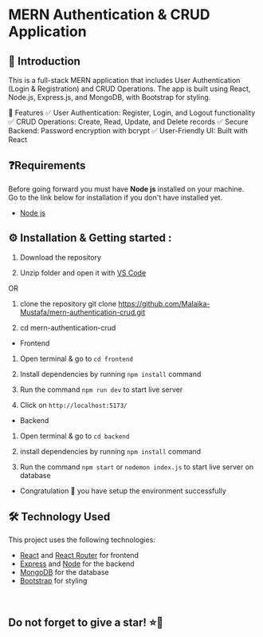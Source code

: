 # MERN Authentication & CRUD Application

## 👋 Introduction

This is a full-stack MERN application that includes User Authentication (Login & Registration) and CRUD Operations. The app is built using React, Node.js, Express.js, and MongoDB, with Bootstrap for styling.

🚀 Features
✅ User Authentication: Register, Login, and Logout functionality
✅ CRUD Operations: Create, Read, Update, and Delete records
✅ Secure Backend: Password encryption with bcrypt 
✅ User-Friendly UI: Built with React 

## ❓Requirements

Before going forward you must have **Node js** installed on your machine.  
Go to the link below for installation if you don't have installed yet.

- [Node js](https://nodejs.org/en/download)


## ⚙️ Installation & Getting started :

1. Download the repository

2. Unzip folder and open it with [VS Code](https://code.visualstudio.com/)

OR 

 1. clone the repository
 git clone  https://github.com/Malaika-Mustafa/mern-authentication-crud.git

 2. cd mern-authentication-crud


- Frontend

1. Open terminal & go to `cd frontend`

2. Install dependencies by running `npm install` command

3. Run the command `npm run dev` to start live server

4. Click on `http://localhost:5173/`

- Backend

1. Open terminal & go to `cd backend` 

2. install dependencies by running `npm install` command

3. Run the command `npm start` or `nodemon index.js` to start live server on database


- Congratulation 🎉 you have setup the environment successfully



## 🛠️ Technology Used

This project uses the following technologies:

- [React](https://reactjs.org) and [React Router](https://reacttraining.com/react-router/) for frontend
- [Express](http://expressjs.com/) and [Node](https://nodejs.org/en/) for the backend
- [MongoDB](https://www.mongodb.com/) for the database
- [Bootstrap](https://getbootstrap.com/) for styling

<br/>

<h2> Do not forget to give a star! ⭐🤗 </h2>
